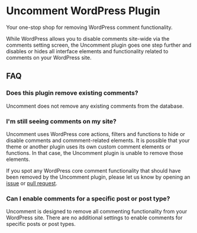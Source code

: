 # Uncomment WordPress Plugin

Your one-stop shop for removing WordPress comment functionality.

While WordPress allows you to disable comments site-wide via the comments setting screen, the Uncomment plugin goes one step further and disables or hides all interface elements and functionality related to comments on your WordPress site.

## FAQ

### Does this plugin remove existing comments?

Uncomment does not remove any existing comments from the database.

### I'm still seeing comments on my site?

Uncomment uses WordPress core actions, filters and functions to hide or disable comments and commment-related elements. It is possible that your theme or another plugin uses its own custom comment elements or functions. In that case, the Uncomment plugin is unable to remove those elements.

If you spot any WordPress core comment functionality that should have been removed by the Uncomment plugin, please let us know by opening an [issue](https://github.com/functionsfile/uncomment/issues) or [pull request](https://github.com/functionsfile/uncomment/pulls).

### Can I enable comments for a specific post or post type?

Uncomment is designed to remove all commenting functionality from your WordPress site. There are no additional settings to enable comments for specific posts or post types.
